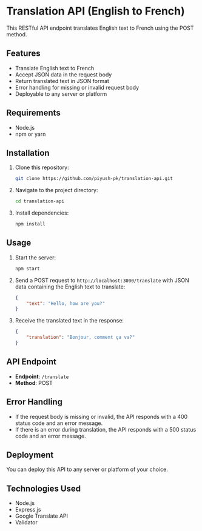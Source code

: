 # Translation API (English to French)

This RESTful API endpoint translates English text to French using the POST method.

## Features

- Translate English text to French
- Accept JSON data in the request body
- Return translated text in JSON format
- Error handling for missing or invalid request body
- Deployable to any server or platform

## Requirements

- Node.js
- npm or yarn

## Installation

1. Clone this repository:

    ```bash
    git clone https://github.com/piyush-pk/translation-api.git
    ```

2. Navigate to the project directory:

    ```bash
    cd translation-api
    ```

3. Install dependencies:

    ```bash
    npm install
    ```

## Usage

1. Start the server:

    ```bash
    npm start
    ```

2. Send a POST request to `http://localhost:3000/translate` with JSON data containing the English text to translate:

    ```json
    {
        "text": "Hello, how are you?"
    }
    ```

3. Receive the translated text in the response:

    ```json
    {
        "translation": "Bonjour, comment ça va?"
    }
    ```

## API Endpoint

- **Endpoint**: `/translate`
- **Method**: POST

## Error Handling

- If the request body is missing or invalid, the API responds with a 400 status code and an error message.
- If there is an error during translation, the API responds with a 500 status code and an error message.

## Deployment

You can deploy this API to any server or platform of your choice.

## Technologies Used

- Node.js
- Express.js
- Google Translate API
- Validator
